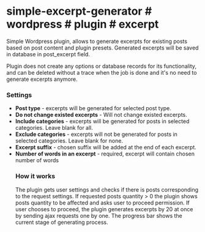 # simple-excerpt-generator # wordpress # plugin # excerpt
Simple Wordpress plugin, allows to generate excerpts for existing posts based on post content and plugin presets.
Generated excerpts will be saved in database in post_excerpt field.

Plugin does not create any options or database records for its functionality, and can be deleted without a trace when the job is done and it's no need to generate excerpts anymore.

<h3>Settings</h3>
<ul>
    <li><strong>Post type</strong> - excerpts will be generated for selected post type.</li>
    <li><strong>Do not change existed excerpts</strong> - Will not change existed excerpts.</li>
    <li><strong>Include categories</strong> - excerpts will be generated for posts in selected categories. Leave blank for all.</li>
    <li><strong>Exclude categories</strong> - excerpts will not be generated for posts in selected categories. Leave blank for none.</li>
    <li><strong>Excerpt suffix</strong> - chosen suffix will be added at the end of each excerpt.</li>
    <li><strong>Number of words in an excerpt</strong> - required, excerpt will contain chosen number of words</li>
    
<h3>How it works</h3>
    The plugin gets user settings and checks if there is posts corresponding to the request settings. 
    If requested posts quantity > 0 the plugin shows posts quantity to be affected and asks user to proceed permission.
    If user chooses to proceed, the plugin generates excerpts by 20 at once by sending ajax requests one by one.
    The progress bar shows the current stage of generating process. 
    
